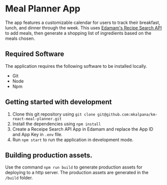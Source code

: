 # Meal Planner App

The app features a customizable calendar for users to track their breakfast, lunch, and dinner through the week. This uses [Edamam's Recipe Search API](https://developer.edamam.com/edamam-recipe-api) to add meals, then generate a shopping list of ingredients based on the meals chosen.


## Required Software

The application requires the following software to be installed locally.
* Git
* Node
* Npm

## Getting started with development

1. Clone this git repository using `git clone git@github.com:mkalpana/km-react-meal-planner.git`
2. Install the dependencies using `npm install`
3. Create a Receipe Search API App in Edamam and replace the App ID and App Key in `.env` file.
4. Run `npm start` to run the application in development mode.


## Building production assets.

Use the command `npm run build` to generate production assets for deploying to a http server. The production assets are generated in the `/build` folder.

